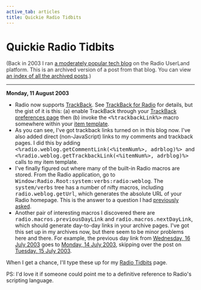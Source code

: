 ```yaml
---
active_tab: articles
title: Quickie Radio Tidbits
---
```

# Quickie Radio Tidbits

<div style="color:#333">(Back in 2003 I ran <a href="http://radio.weblogs.com/0122027/">a moderately popular tech blog</a> on the Radio UserLand platform.  This is an archived version of a post from that blog. You can view <a href="/articles/radio-blog/index.html">an index of all the archived posts</a>.)</div><hr>
<b>Monday, 11 August 2003</b>
<ul>
<li>Radio now supports <a href="http://www.movabletype.org/trackback/" title="MovableType: TrackBack Development">TrackBack</a>.  See <a href="http://radio.userland.com/discuss/msgReader$26639" title="TrackBack for Radio">TrackBack for Radio</a> for details, but the gist of it is this: (a) enable TrackBack through your <a href="http://127.0.0.1:5335/system/pages/prefs?page=2.17" title="your (localhost) trackback preferences page">TrackBack preferences page</a> then (b) invoke the <tt>&lt;%trackbackLink%&gt;</tt> macro somewhere within your <a href="http://127.0.0.1:5335/system/pages/prefs?page=3.4" title="your (localhost) item template page">item template</a>. </li>
<li>As you can see, I've got trackback links turned on in this blog now.  I've also added direct (non-JavaScript) links to my comments and trackback pages.  I did this by adding <tt>&lt;%radio.weblog.getCommentLink(&lt;%itemNum%&gt;, adrblog)%&gt; </tt>and <tt>&lt;%radio.weblog.getTrackbackLink(&lt;%itemNum%&gt;, adrblog)%&gt;</tt> calls to my item template.</li>
<li>I've finally figured out where many of the built-in Radio macros are stored.  From the Radio application, go to <tt>Window:Radio.Root:system:verbs:radio:weblog</tt>.  The <tt>system/verbs</tt> tree has a number of nifty macros, including <tt>radio.weblog.getUrl</tt>, which generates the absolute URL of your Radio homepage.  This is the answer to a question I had <a href="http://radio.weblogs.com/0122027/stories/2003/04/11/radioTidbits.html#waypathit">previously asked</a>.</li>
<li>Another pair of interesting macros I discovered there are <tt>radio.macros.previousDayLink</tt> and <tt>radio.macros.nextDayLink</tt>, which should generate day-to-day links in your archive pages.  I've got this set up in my archives now, but there seem to be minor problems here and there.  For example, the previous day link from <a href="http://radio.weblogs.com/0122027/2003/07/16.html" title="The [L]GPL, Java and Asymmetry">Wednesday, 16 July 2003</a> goes to <a href="http://radio.weblogs.com/0122027/2003/07/14.html" title="Given enough eyeballs, are all trends shallow?">Monday, 14 July 2003</a>, skipping over the post on <a href="http://radio.weblogs.com/0122027/2003/07/15.html" title="my pet bug, or another example of how sun doesn't get community development">Tuesday, 15 July 2003</a>.</li>
</ul>
<p>
When I get a chance, I'll type these up for my <a href="http://radio.weblogs.com/0122027/stories/2003/04/11/radioTidbits.html" title="Radio Tidbits">Radio Tidbits</a> page.
</p><p>
PS: I'd love it if someone could point me to a definitive reference to Radio's scripting language.
</p>
